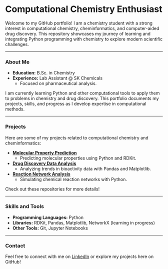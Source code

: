 # Computational Chemistry Enthusiast

Welcome to my GitHub portfolio! I am a chemistry student with a strong interest in computational chemistry, cheminformatics, and computer-aided drug discovery. This repository showcases my journey of learning and integrating Python programming with chemistry to explore modern scientific challenges.

---

### About Me
- **Education:** B.Sc. in Chemistry  
- **Experience:** Lab Assistant @ SK Chemicals  
  - Focused on pharmaceutical analysis.  

I am currently learning Python and other computational tools to apply them to problems in chemistry and drug discovery. This portfolio documents my projects, skills, and progress as I develop expertise in computational methods.

---

### Projects
Here are some of my projects related to computational chemistry and cheminformatics:
- [**Molecular Property Prediction**](link-to-repo)
  - Predicting molecular properties using Python and RDKit.
- [**Drug Discovery Data Analysis**](link-to-repo)
  - Analyzing trends in bioactivity data with Pandas and Matplotlib.
- [**Reaction Network Analysis**](link-to-repo)
  - Simulating chemical reaction networks with Python.

Check out these repositories for more details!

---

### Skills and Tools
- **Programming Languages:** Python  
- **Libraries:** RDKit, Pandas, Matplotlib, NetworkX (learning in progress)  
- **Other Tools:** Git, Jupyter Notebooks  

---

### Contact
Feel free to connect with me on [LinkedIn](https://www.linkedin.com/in/chae-hyun-park-45665b232/) or explore my projects here on GitHub!
